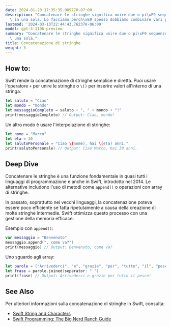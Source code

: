 ```yaml
---
date: 2024-01-20 17:35:35.089770-07:00
description: "Concatenare le stringhe significa unire due o pi\xF9 sequenze di testo\
  \ in una sola. Lo facciamo perch\xE9 spesso dobbiamo combinare vari pezzi di informazioni\u2026"
lastmod: '2024-03-13T22:44:43.762378-06:00'
model: gpt-4-1106-preview
summary: "Concatenare le stringhe significa unire due o pi\xF9 sequenze di testo in\
  \ una sola."
title: Concatenazione di stringhe
weight: 3
---
```


## How to:
Swift rende la concatenazione di stringhe semplice e diretta. Puoi usare l'operatore `+` per unire le stringhe o `\()` per inserire valori all'interno di una stringa.

```Swift
let saluto = "Ciao"
let mondo = "mondo"
let messaggioCompleto = saluto + ", " + mondo + "!"
print(messaggioCompleto) // Output: Ciao, mondo!
```

Un altro modo è usare l'interpolazione di stringhe:

```Swift
let nome = "Marco"
let eta = 30
let salutoPersonale = "Ciao \(nome), hai \(eta) anni."
print(salutoPersonale) // Output: Ciao Marco, hai 30 anni.
```

## Deep Dive
Concatenare le stringhe è una funzione fondamentale in quasi tutti i linguaggi di programmazione e anche in Swift, introdotto nel 2014. Le alternative includono l'uso di metodi come `append()` o operazioni con array di stringhe.

In passato, soprattutto nei vecchi linguaggi, la concatenazione poteva essere poco efficiente se fatta ripetutamente a causa della creazione di molte stringhe intermedie. Swift ottimizza questo processo con una gestione della memoria efficace.

Esempio con `append()`:
```Swift
var messaggio = "Benvenuto"
messaggio.append(", come va?")
print(messaggio) // Output: Benvenuto, come va?
```

Uno sguardo agli array:
```Swift
let parole = ["Arrivederci", "e", "grazie", "per", "tutto", "il", "pesce!"]
let frase = parole.joined(separator: " ")
print(frase) // Output: Arrivederci e grazie per tutto il pesce!
```

## See Also
Per ulteriori informazioni sulla concatenazione di stringhe in Swift, consulta:

- [Swift String and Characters](https://docs.swift.org/swift-book/LanguageGuide/StringsAndCharacters.html)
- [Swift Programming: The Big Nerd Ranch Guide](https://www.bignerdranch.com/books/swift-programming/)
